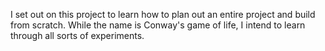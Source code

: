 I set out on this project to learn how to plan out an entire project and build from scratch. While the name is Conway's game of life, I intend to learn through all sorts of experiments. 